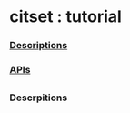 citset : tutorial
===

### [Descriptions](#1.0)
### [APIs](#2.0)

<h2 id = "1.0"> </h2>

### Descrpitions
